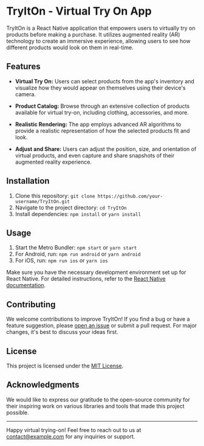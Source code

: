 # TryItOn - Virtual Try On App

TryItOn is a React Native application that empowers users to virtually try on products before making a purchase. It utilizes augmented reality (AR) technology to create an immersive experience, allowing users to see how different products would look on them in real-time.

## Features

- **Virtual Try On:** Users can select products from the app's inventory and visualize how they would appear on themselves using their device's camera.

- **Product Catalog:** Browse through an extensive collection of products available for virtual try-on, including clothing, accessories, and more.

- **Realistic Rendering:** The app employs advanced AR algorithms to provide a realistic representation of how the selected products fit and look.

- **Adjust and Share:** Users can adjust the position, size, and orientation of virtual products, and even capture and share snapshots of their augmented reality experience.


## Installation

1. Clone this repository: `git clone https://github.com/your-username/TryItOn.git`
2. Navigate to the project directory: `cd TryItOn`
3. Install dependencies: `npm install` or `yarn install`

## Usage

1. Start the Metro Bundler: `npm start` or `yarn start`
2. For Android, run: `npm run android` or `yarn android`
3. For iOS, run: `npm run ios` or `yarn ios`

Make sure you have the necessary development environment set up for React Native. For detailed instructions, refer to the [React Native documentation](https://reactnative.dev/docs/environment-setup).

## Contributing

We welcome contributions to improve TryItOn! If you find a bug or have a feature suggestion, please [open an issue](https://github.com/your-username/TryItOn/issues) or submit a pull request. For major changes, it's best to discuss your ideas first.

## License

This project is licensed under the [MIT License](LICENSE).

## Acknowledgments

We would like to express our gratitude to the open-source community for their inspiring work on various libraries and tools that made this project possible.

---

Happy virtual trying-on! Feel free to reach out to us at [contact@example.com](mailto:contact@example.com) for any inquiries or support.
